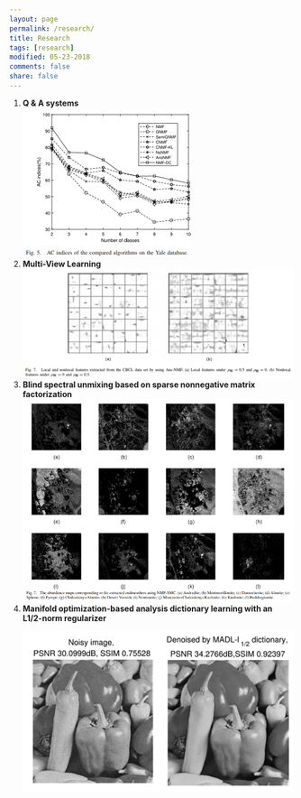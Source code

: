 ```yaml
---
layout: page
permalink: /research/
title: Research
tags: [research]
modified: 05-23-2018
comments: false
share: false
---
```

<ol>

  <li><b> Q & A systems<br>
  <img src="../images/tsmc.png">
  <li><b> Multi-View Learning<br>
  <img src="../images/AnsNMF.png">
  <li><b> Blind spectral unmixing based on sparse nonnegative matrix factorization<br>
  <img src="../images/tip.png">
  <li><b> Manifold optimization-based analysis dictionary learning with an L1/2-norm regularizer<br><br>
  <img src="../images/nn.png">
    




